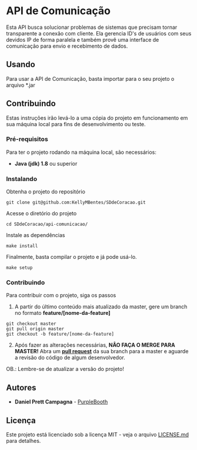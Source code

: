 # API de Comunicação

Esta API busca solucionar problemas de sistemas que precisam tornar transparente a conexão com cliente.
Ela gerencia ID's de usuários com seus devidos IP de forma paralela e também provê uma interface de comunicação para envio e recebimento de dados.

## Usando

Para usar a API de Comunicação, basta importar para o seu projeto o arquivo *.jar

## Contribuindo

Estas instruções irão levá-lo a uma cópia do projeto em funcionamento em sua máquina local para fins de desenvolvimento ou teste.

### Pré-requisitos

Para ter o projeto rodando na máquina local, são necessários:

- **Java (jdk) 1.8** ou superior

### Instalando

Obtenha o projeto do repositório

```
git clone git@github.com:KellyMBentes/SDdeCoracao.git
```

Acesse o diretório do projeto

```
cd SDdeCoracao/api-comunicacao/
```

Instale as dependências

```
make install
```

Finalmente, basta compilar o projeto e já pode usá-lo.

```
make setup
```

### Contribuindo

Para contribuir com o projeto, siga os passos

1. A partir do último conteúdo mais atualizado da master, gere um branch no formato **feature/[nome-da-feature]**

```
git checkout master
git pull origin master
git checkout -b feature/[nome-da-feature]
```

2. Após fazer as alterações necessárias, **NÂO FAÇA O MERGE PARA MASTER!** Abra um **[pull request](https://github.com/KellyMBentes/SDdeCoracao/compare)** da sua branch para a master e aguarde a revisão do código de algum desenvolvedor.

OB.: Lembre-se de atualizar a versão do projeto!


## Autores

- **Daniel Prett Campagna** - [PurpleBooth](https://github.com/danielpcampagna)

## Licença

Este projeto está licenciado sob a licença MIT - veja o arquivo [LICENSE.md](LICENSE.md) para detalhes.
